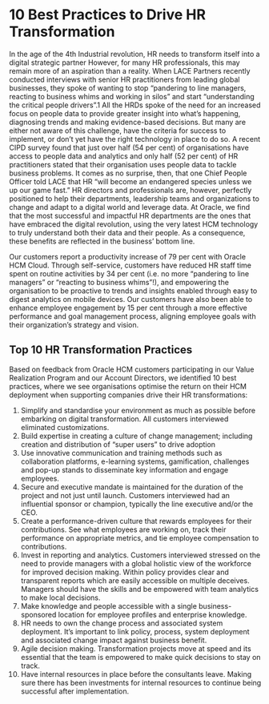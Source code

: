 # 10 Best Practices to Drive HR Transformation
In the age of the 4th Industrial revolution, HR needs to transform itself into
a digital strategic partner However, for many HR professionals, this may
remain more of an aspiration than a reality.
When LACE Partners recently conducted interviews with senior HR practitioners
from leading global businesses, they spoke of wanting to stop “pandering to line
managers, reacting to business whims and working in silos” and start
“understanding the critical people drivers”.1 All the HRDs spoke of the need for
an increased focus on people data to provide greater insight into what’s
happening, diagnosing trends and making evidence-based decisions.
But many are either not aware of this challenge, have the criteria for success to
implement, or don’t yet have the right technology in place to do so. A recent
CIPD survey found that just over half (54 per cent) of organisations have access
to people data and analytics and only half (52 per cent) of HR practitioners
stated that their organisation uses people data to tackle business problems. It
comes as no surprise, then, that one Chief People Officer told LACE that HR “will
become an endangered species unless we up our game fast.”
HR directors and professionals are, however, perfectly positioned to help their
departments, leadership teams and organizations to change and adapt to a
digital world and leverage data. At Oracle, we find that the most successful and
impactful HR departments are the ones that have embraced the digital
revolution, using the very latest HCM technology to truly understand both their
data and their people. As a consequence, these benefits are reflected in the
business’ bottom line.

Our customers report a productivity increase of 79 per cent with Oracle HCM
Cloud. Through self-service, customers have reduced HR staff time spent on
routine activities by 34 per cent (i.e. no more “pandering to line managers” or
“reacting to business whims”!), and empowering the organisation to be
proactive to trends and insights enabled through easy to digest analytics on
mobile devices. Our customers have also been able to enhance employee
engagement by 15 per cent through a more effective performance and goal
management process, aligning employee goals with their organization’s
strategy and vision.
## Top 10 HR Transformation Practices
Based on feedback from Oracle HCM
customers participating in our Value Realization Program and our Account
Directors, we identified 10 best practices, where we see organisations optimise
the return on their HCM deployment when supporting companies drive their HR
transformations:

1. Simplify and standardise your environment as much as possible
before embarking on digital transformation. All customers interviewed
eliminated customizations.
2. Build expertise in creating a culture of change management; including
creation and distribution of “super users” to drive adoption
3. Use innovative communication and training methods such as
collaboration platforms, e-learning systems, gamification, challenges
and pop-up stands to disseminate key information and engage
employees.
4. Secure and executive mandate is maintained for the duration of the
project and not just until launch. Customers interviewed had an
influential sponsor or champion, typically the line executive and/or the
CEO.
5. Create a performance-driven culture that rewards employees for their
contributions. See what employees are working on, track their
performance on appropriate metrics, and tie employee compensation to
contributions.
6. Invest in reporting and analytics. Customers interviewed stressed on
the need to provide managers with a global holistic view of the
workforce for improved decision making. Within policy provides clear
and transparent reports which are easily accessible on multiple
deceives. Managers should have the skills and be empowered with team
analytics to make local decisions.
7. Make knowledge and people accessible with a single business-
sponsored location for employee profiles and enterprise knowledge.
8. HR needs to own the change process and associated system
deployment. It’s important to link policy, process, system deployment
and associated change impact against business benefit.
9. Agile decision making. Transformation projects move at speed and its
essential that the team is empowered to make quick decisions to stay
on track.
10. Have internal resources in place before the consultants leave. Making
sure there has been investments for internal resources to continue
being successful after implementation.
